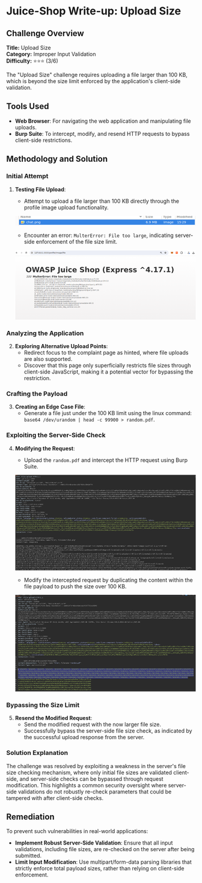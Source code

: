 # Juice-Shop Write-up: Upload Size

## Challenge Overview

**Title:** Upload Size\
**Category:** Improper Input Validation\
**Difficulty:** ⭐⭐⭐ (3/6)

The "Upload Size" challenge requires uploading a file larger than 100 KB, which is beyond the size limit enforced by the application's client-side validation.

## Tools Used

- **Web Browser**: For navigating the web application and manipulating file uploads.
- **Burp Suite**: To intercept, modify, and resend HTTP requests to bypass client-side restrictions.

## Methodology and Solution

### Initial Attempt

1. **Testing File Upload**:
   - Attempt to upload a file larger than 100 KB directly through the profile image upload functionality.

   ![large file](../assets/difficulty3/upload_size_1.png)

   - Encounter an error: `MulterError: File too large`, indicating server-side enforcement of the file size limit.

   ![error file too large](../assets/difficulty3/upload_size_2.png)

### Analyzing the Application

2. **Exploring Alternative Upload Points**:
   - Redirect focus to the complaint page as hinted, where file uploads are also supported.
   - Discover that this page only superficially restricts file sizes through client-side JavaScript, making it a potential vector for bypassing the restriction.

### Crafting the Payload

3. **Creating an Edge Case File**:
   - Generate a file just under the 100 KB limit using the linux command: `base64 /dev/urandom | head -c 99900 > random.pdf`.

### Exploiting the Server-Side Check

4. **Modifying the Request**:
   - Upload the `random.pdf` and intercept the HTTP request using Burp Suite.

   ![request of upload](../assets/difficulty3/upload_size_3.png)

   - Modify the intercepted request by duplicating the content within the file payload to push the size over 100 KB.

   ![modified request of upload](../assets/difficulty3/upload_size_4.png)

### Bypassing the Size Limit

5. **Resend the Modified Request**:
   - Send the modified request with the now larger file size.
   - Successfully bypass the server-side file size check, as indicated by the successful upload response from the server.

### Solution Explanation

The challenge was resolved by exploiting a weakness in the server's file size checking mechanism, where only initial file sizes are validated client-side, and server-side checks can be bypassed through request modification. This highlights a common security oversight where server-side validations do not robustly re-check parameters that could be tampered with after client-side checks.

## Remediation

To prevent such vulnerabilities in real-world applications:

- **Implement Robust Server-Side Validation**: Ensure that all input validations, including file sizes, are re-checked on the server after being submitted.
- **Limit Input Modification**: Use multipart/form-data parsing libraries that strictly enforce total payload sizes, rather than relying on client-side enforcement.
